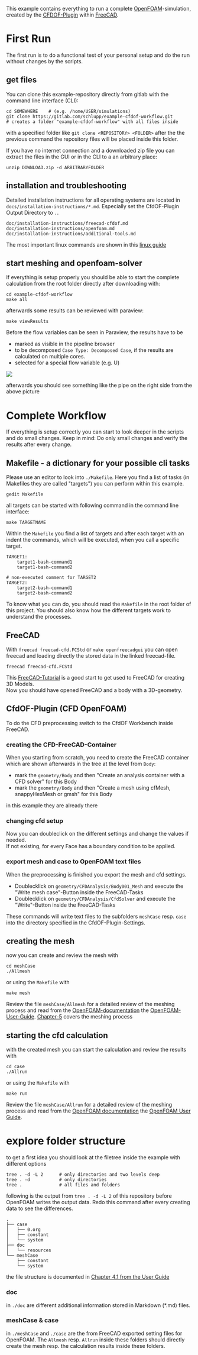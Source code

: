 
This example contains everything to run a complete [OpenFOAM]-simulation, created by the [CFDOF-Plugin] within [FreeCAD]. 

[FreeCAD]: https://www.freecadweb.org/
[CFDOF-Plugin]: https://github.com/jaheyns/CfdOF
[OpenFOAM]: https://openfoam.org/


First Run
=================================================================

The first run is to do a functional test of your personal setup and do the run without changes by the scripts.  


get files
------------------------------------------------------------
You can clone this example-repository directly from gitlab with the command line interface (CLI): 

    cd SOMEWHERE    # (e.g. /home/USER/simulations)
    git clone https://gitlab.com/schlupp/example-cfdof-workflow.git
    # creates a folder "example-cfdof-workflow" with all files inside

with a specified folder like `git clone <REPOSITORY> <FOLDER>` after the the previous command the repository files will be placed inside this folder.  

If you have no internet connection and a downloaded zip file you can extract the files in the GUI or in the CLI to a an arbitrary place: 

    unzip DOWNLOAD.zip -d ARBITRARYFOLDER


installation and troubleshooting
-----------------------------------------------------------
Detailed installation instructions for all operating systems are located in `docs/installation-instructions/*.md`. Especially set the CfdOF-Plugin Output Directory to `.`. 

    doc/installation-instructions/freecad-cfdof.md
    doc/installation-instructions/openfoam.md
    doc/installation-instructions/additional-tools.md

The most important linux commands are shown in this [linux guide](https://cfd.direct/openfoam/linux-guide/)


start meshing and openfoam-solver
------------------------------------------------------------
If everything is setup properly you should be able to start the complete calculation from the root folder directly after downloading with: 

    cd example-cfdof-workflow
    make all

afterwards some results can be reviewed with paraview:

    make viewResults

Before the flow variables can be seen in Paraview, the results have to be
* marked as visible in the pipeline browser
* to be decomposed `Case Type: Decomposed Case`, if the results are calculated on multiple cores. 
* selected for a special flow variable (e.g. U)  

![](doc/resources/paraview-first-settings.png)

afterwards you should see something like the pipe on the right side from the above picture



Complete Workflow
=================================================================

If everything is setup correctly you can start to look deeper in the scripts and do small changes. 
Keep in mind: Do only small changes and verify the results after every change.  


Makefile - a dictionary for your possible cli tasks
-----------------------------------------------------------

Please use an editor to look into `./Makefile`. Here you find a list of tasks (in Makefiles they are called "targets") you can perform within this example. 

    gedit Makefile

all targets can be started with following command in the command line interface: 

    make TARGETNAME

Within the `Makefile` you find a list of targets and after each target with an indent the commands, which will be executed, when you call a specific target.  

    TARGET1:
        target1-bash-command1
        target1-bash-command2

    # non-executed comment for TARGET2  
    TARGET2:
        target2-bash-command1
        target2-bash-command2

To know what you can do, you should read the `Makefile` in the root folder of this project. You should also know how the different targets work to understand the processes. 


FreeCAD
----------------------------------------------------------
With `freecad freecad-cfd.FCStd` or `make openfreecadgui` you can open freecad and loading directly the stored data in the linked freecad-file. 

    freecad freecad-cfd.FCStd

This [FreeCAD-Tutorial] is a good start to get used to FreeCAD for creating 3D Models.  
Now you should have opened FreeCAD and a body with a 3D-geometry. 

[FreeCAD-Tutorial]: https://www.freecadweb.org/wiki/Creating_a_simple_part_with_PartDesign


CfdOF-Plugin (CFD OpenFOAM)
----------------------------------------------------------
To do the CFD preprocessing switch to the CfdOF Workbench inside FreeCAD. 

### creating the CFD-FreeCAD-Container
When you starting from scratch, you need to create the FreeCAD container which are shown afterwards in the tree at the level from `Body`: 
* mark the `geometry/Body` and then "Create an analysis container with a CFD solver" for this Body
* mark the `geometry/Body` and then "Create a mesh using cfMesh, snappyHexMesh or gmsh" for this Body

in this example they are already there


### changing cfd setup
Now you can doubleclick on the different settings and change the values if needed.  
If not existing, for every Face has a boundary condition to be applied. 


### export mesh and case to OpenFOAM text files
When the preprocessing is finished you export the mesh and cfd settings. 
* Doublecklick on `geometry/CFDAnalysis/Body001_Mesh` and execute the "Write mesh case"-Button inside the FreeCAD-Tasks
* Doublecklick on `geometry/CFDAnalysis/CfdSolver` and execute the "Write"-Button inside the FreeCAD-Tasks

These commands will write text files to the subfolders `meshCase` resp. `case` into the directory specified in the CfdOF-Plugin-Settings. 


creating the mesh
----------------------------------------------------------
now you can create and review the mesh with

    cd meshCase
    ./Allmesh

or using the `Makefile` with

    make mesh

Review the file `meshCase/Allmesh` for a detailed review of the meshing process and read from the [OpenFOAM-documentation] the [OpenFOAM-User-Guide]. [Chapter-5] covers the meshing process

[OpenFOAM-documentation]: https://cfd.direct/openfoam/documentation/  
[OpenFOAM-User-Guide]:    https://cfd.direct/openfoam/user-guide/  
[Chapter-5]:              https://cfd.direct/openfoam/user-guide/v7-mesh/#x23-1670005  


starting the cfd calculation
----------------------------------------------------------
with the created mesh you can start the calculation and review the results with

    cd case
    ./Allrun

or using the `Makefile` with

    make run

Review the file `meshCase/Allrun` for a detailed review of the meshing process and read from the [OpenFOAM documentation](https://cfd.direct/openfoam/documentation/) the [OpenFOAM User Guide](https://cfd.direct/openfoam/user-guide/). 



explore folder structure
=================================================================
to get a first idea you should look at the filetree inside the example with different options 

    tree . -d -L 2      # only directories and two levels deep
    tree . -d           # only directories
    tree .              # all files and folders

following is the output from `tree . -d -L 2` of this repository before OpenFOAM writes the output data. Redo this command after every creating data to see the differences.

    .
    ├── case
    │   ├── 0.org
    │   ├── constant
    │   └── system
    ├── doc
    │   └── resources
    └── meshCase
        ├── constant
        └── system


the file structure is documented in [Chapter 4.1 from the User Guide](https://cfd.direct/openfoam/user-guide/v7-case-file-structure/#x16-1220004.1)


### doc
in `./doc` are different additional information stored in Markdown (*.md) files.

### meshCase & case
in `./meshCase` and `./case` are the from FreeCAD exported setting files for OpenFOAM. The `Allmesh` resp. `Allrun` inside these folders should directly create the mesh resp. the calculation results inside these folders.  

